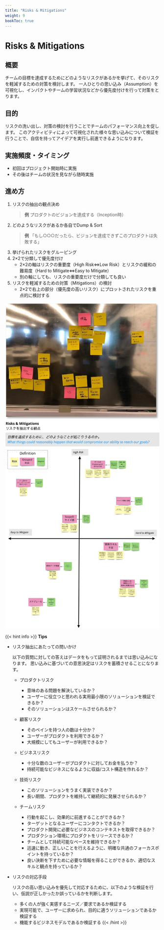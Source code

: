 ```yaml
---
title: "Risks & Mitigations"
weight: 9
bookToc: true
---
```


# Risks & Mitigations

## 概要
チームの目標を達成するためにどのようなリスクがあるかを挙げて、そのリスクを軽減するための対策を検討します。
一人ひとりの思い込み（Assumption）を可視化し、インパクトやチームの学習状況などから優先度付けを行って対策をとります。

## 目的 
リスクの洗い出し、対策の検討を行うことでチームのパフォーマンス向上を促します。
このアクティビティによって可視化された様々な思い込みについて検証を行うことで、自信を持ってアイデアを実行し前進できるようになります。

## 実施頻度・タイミング
- 初回はプロジェクト開始時に実施
- その後はチームの状況を見ながら随時実施

## 進め方
1. リスクの抽出の観点決め
   > **例**
   > プロダクトのビジョンを達成する（Inception時）
1. どのようなリスクがあるか各自でDump & Sort
   > **例**
   > 「もし○○○だったら、ビジョンを達成できずこのプロダクトは失敗する」
1. 挙げられたリスクをグルーピング
1. 2×2で分類して優先度付け
   - 2×2の軸はリスクの重要度（High Risk⇔Low Risk）とリスクの緩和の難易度（Hard to Mitigate⇔Easy to Mitigate）
   - 別の軸にしても、リスクの重要度だけで分類しても良い
1. リスクを軽減するための対策（Mitigations）の検討
   - 2×2で右上の部分（優先度の高いリスク）にプロットされたリスクを重点的に検討する

![riskactivity](riskactivity.jpg)
![riskmitigation](riskmitigation.jpg)

{{< hint info >}}
**Tips**

- リスク抽出にあたっての問いかけ

  以下の質問に対しての答えはデータをもって証明されるまでは思い込みになります。
  思い込みに基づいての意思決定はリスクを蓄積させることになります。

  - プロダクトリスク
    - 意味のある問題を解決しているか？
    - ユーザーに役立つと思われる実用最小限のソリューションを検証できるか？
    - そのソリューションはスケールさせられるか？

  - 顧客リスク
    - そのペインを持つ人の数は十分か？
    - ユーザーがプロダクトを利用できるか？
    - 大規模にしてもユーザーが利用できるか？

  - ビジネスリスク
    - 十分な数のユーザーがプロダクトに対してお金を払うか？
    - 持続可能なビジネスになるように収益/コスト構造を作れるか？

  - 技術リスク
    - このソリューションをうまく実装できるか？
    - 長い期間、プロダクトを維持して継続的に発展させられるか？

  - チームリスク
    - 行動を起こし、効果的に前進することができるか？
    - ターゲットとなるユーザーにコンタクトできるか？
    - プロダクト開発に必要なビジネスのコンテキストを取得できるか？
    - プロダクション環境にプロダクトをリリースできるか？
    - チームとして持続可能なペースを維持できるか？
    - 迅速に動き、正しいことを行えるように、明確な共通のフォーカスポイントを持っているか？
    - 良い決断を下すために必要な情報を得ることができるか、適切なスキルと観点を持っているか？

- リスクの対応手段

  リスクの高い思い込みを優先して対応するために、以下のような検証を行い、仮説が正しかったか誤っているかを判断します。
  - 多くの人が強く実感するニーズ／要求であるか検証する
  - 実現可能で、ユーザーに求められ、目的に適うソリューションであるか検証する
  - 機能するビジネスモデルであるか検証する
{{< /hint >}}

